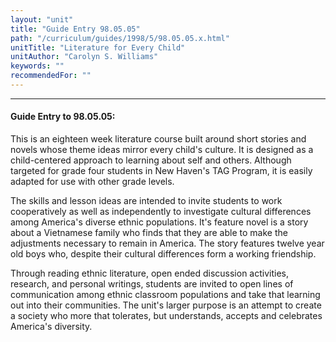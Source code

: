 ```yaml
---
layout: "unit"
title: "Guide Entry 98.05.05"
path: "/curriculum/guides/1998/5/98.05.05.x.html"
unitTitle: "Literature for Every Child"
unitAuthor: "Carolyn S. Williams"
keywords: ""
recommendedFor: ""
---
```

<body>
<hr/>
<h4>
Guide Entry to 98.05.05:
</h4>
This is an eighteen week literature course built around short stories and novels whose theme ideas mirror every child's culture.  It is designed as a child-centered approach to learning about self and others.  Although targeted for grade four students in New Haven's TAG Program, it is easily adapted for use with other grade levels.
<p>
The skills and lesson ideas are intended to invite students to work cooperatively as well as independently to investigate cultural differences among America's diverse ethnic populations.  It's feature novel is a story about a Vietnamese family who finds that they are able to make the adjustments necessary to remain in America.  The story features twelve year old boys who, despite their cultural differences form a working friendship.
</p>
<p>
Through reading ethnic literature, open ended discussion activities, research, and personal writings, students are invited to open lines of communication among ethnic classroom populations and take that learning out into their communities.  The unit's larger purpose is an attempt to create a society who more that tolerates, but understands, accepts and celebrates America's diversity.
</p>
</body>